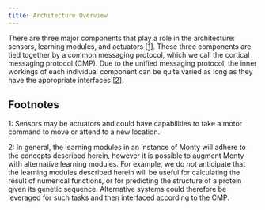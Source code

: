 ```yaml
---
title: Architecture Overview
---
```

There are three major components that play a role in the architecture: sensors, learning modules, and actuators [\[1\]](#footnote1). These three components are tied together by a common messaging protocol, which we call the cortical messaging protocol (CMP). Due to the unified messaging protocol, the inner workings of each individual component can be quite varied as long as they have the appropriate interfaces [\[2\]](#footnote2).

## Footnotes

<a name="footnote1">1</a>: Sensors may be actuators and could have capabilities to take a motor command to move or attend to a new location.

<a name="footnote2">2</a>: In general, the learning modules in an instance of Monty will adhere to the concepts described herein, however it is possible to augment Monty with alternative learning modules. For example, we do _not_ anticipate that the learning modules described herein will be useful for calculating the result of numerical functions, or for predicting the structure of a protein given its genetic sequence. Alternative systems could therefore be leveraged for such tasks and then interfaced according to the CMP.
